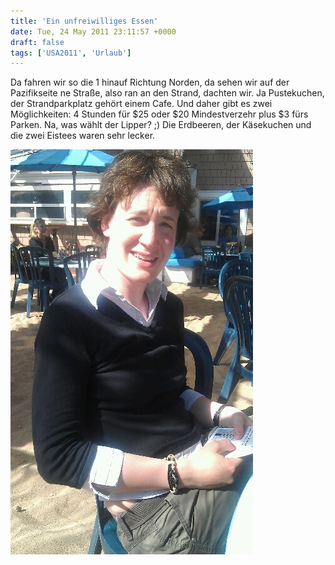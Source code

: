 ```yaml
---
title: 'Ein unfreiwilliges Essen'
date: Tue, 24 May 2011 23:11:57 +0000
draft: false
tags: ['USA2011', 'Urlaub']
---
```


Da fahren wir so die 1 hinauf Richtung Norden, da sehen wir auf der Pazifikseite ne Straße, also ran an den Strand, dachten wir. Ja Pustekuchen, der Strandparkplatz gehört einem Cafe. Und daher gibt es zwei Möglichkeiten: 4 Stunden für $25 oder $20 Mindestverzehr plus $3 fürs Parken. Na, was wählt der Lipper? ;) Die Erdbeeren, der Käsekuchen und die zwei Eistees waren sehr lecker.

![-1147916155](/urlaub11to15-images/11/1147916155-scaled500.jpg?w=179)